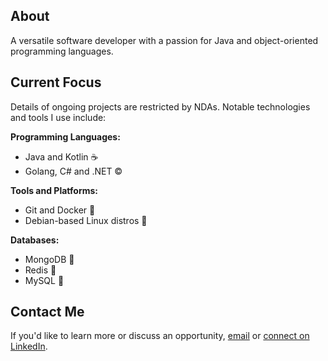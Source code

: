 ## About

A versatile software developer with a passion for Java and object-oriented programming languages.

## Current Focus

Details of ongoing projects are restricted by NDAs. Notable technologies and tools I use include:

**Programming Languages:**
- Java and Kotlin ☕
- Golang, C# and .NET ©️

**Tools and Platforms:**
- Git and Docker 🐳
- Debian-based Linux distros 🐧

**Databases:**
- MongoDB 🍃
- Redis 🚀
- MySQL 🐬

## Contact Me

If you'd like to learn more or discuss an opportunity, [email](mailto:aaron@kaxon.dev) or [connect on LinkedIn](https://www.linkedin.com/in/aaronbotto/).
